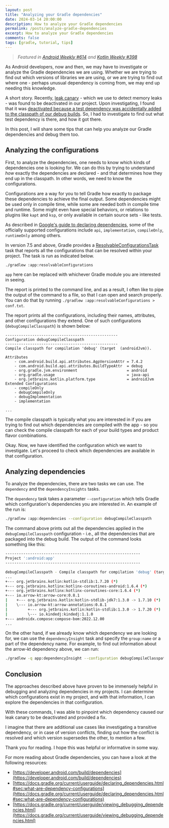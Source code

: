 ```yaml
---
layout: post
title: "Analyzing your Gradle dependencies"
date: 2024-03-14 20:00:00
description: How to analyze your Gradle dependencies
permalink: /posts/analyze-gradle-dependencies
excerpt: How to analyze your Gradle dependencies
comments: false
tags: [gradle, tutorial, tips]
---
```


> _Featured in [Android Weekly #614](https://androidweekly.net/issues/issue-614/) and [Kotlin Weekly #398](https://mailchi.mp/kotlinweekly/kotlin-weekly-398)_

As Android developers, now and then, we may have to investigate or analyze the Gradle dependencies we are using. Whether we are trying to find out which versions of libraries we are using, or we are trying to find out where one - perhaps unusual dependency is coming from, we may end up needing this knowledge.

A short story. Recently, [leak canary](https://square.github.io/leakcanary/) - which we use to detect memory leaks - was found to be deactivated in our project. Upon investigating, I found that it was [deactivated because a test dependency was accidentally added to the classpath of our debug builds](https://github.com/square/leakcanary/issues/1968#issuecomment-724224577). So, I had to investigate to find out what test dependency is there, and how it got there.

In this post, I will share some tips that can help you analyze our Gradle dependencies and debug them too.

## Analyzing the configurations

First, to analyze the dependencies, one needs to know which kinds of dependencies one is looking for. We can do this by trying to understand _how_ exactly the dependencies are declared - and that determines how they end up in the classpath. In other words, we need to know the configurations.

Configurations are a way for you to tell Gradle how exactly to package these dependencies to achieve the final output. Some dependencies might be used only in compile time, while some are needed both in compile time and runtime. Some might even have special behaviors, or relations to plugins like `kapt` and `ksp`, or only available in certain source sets - like tests.

As described in [Google's guide to declaring dependencies](https://developer.android.com/build/dependencies#dependency_configurations), some of the officially supported configurations include `api`, `implementation`, `compileOnly`, `runtimeOnly` among others.

In version 7.5 and above, Gradle provides a [ResolvableConfigurationsTask](https://docs.gradle.org/current/javadoc/org/gradle/api/tasks/diagnostics/ResolvableConfigurationsReportTask.html) task that reports all the configurations that can be resolved within your project. The task is run as indicated below.

```
./gradlew :app:resolvableConfigurations
```

`app` here can be replaced with whichever Gradle module you are interested in seeing.

The report is printed to the command line, and as a result, I often like to pipe the output of the command to a file, so that I can open and search properly. You can do that by running `./gradlew :app:resolvableConfigurations > conf.txt`.

The report prints all the configurations, including their names, attributes, and other configurations they extend. One of such configurations (`debugCompileClasspath`) is shown below:

```
--------------------------------------------------
Configuration debugCompileClasspath
--------------------------------------------------
Compile classpath for compilation 'debug' (target  (androidJvm)).

Attributes
    - com.android.build.api.attributes.AgpVersionAttr = 7.4.2
    - com.android.build.api.attributes.BuildTypeAttr  = debug
    - org.gradle.jvm.environment                      = android
    - org.gradle.usage                                = java-api
    - org.jetbrains.kotlin.platform.type              = androidJvm
Extended Configurations
    - compileOnly
    - debugCompileOnly
    - debugImplementation
    - implementation

...
```

The compile classpath is typically what you are interested in if you are trying to find out which dependencies are compiled with the app - so you can check the compile classpath for each of your build types and product flavor combinations.

Okay. Now, we have identified the configuration which we want to investigate. Let's proceed to check which dependencies are available in that configuration.

## Analyzing dependencies

To analyze the dependencies, there are two tasks we can use. The `dependency` and the `dependencyInsights` tasks.

The `dependency` task takes a parameter `--configuration` which tells Gradle which configuration's dependencies you are interested in. An example of the run is:

```bash
./gradlew :app:dependencies --configuration debugCompileClasspath
```

The command above prints out all the dependencies applied in the `debugCompileClasspath` configuration - i.e., all the dependencies that are packaged into the debug build. The output of the command looks something like this:

```bash
------------------------------------------------------------
Project ':android:app'
------------------------------------------------------------

debugCompileClasspath - Compile classpath for compilation 'debug' (target  (androidJvm)).
...
+--- org.jetbrains.kotlin:kotlin-stdlib:1.7.20 (*)
+--- org.jetbrains.kotlinx:kotlinx-coroutines-android:1.6.4 (*)
+--- org.jetbrains.kotlinx:kotlinx-coroutines-core:1.6.4 (*)
+--- io.arrow-kt:arrow-core:0.8.1
|    +--- org.jetbrains.kotlin:kotlin-stdlib-jdk7:1.3.0 -> 1.7.10 (*)
|    \--- io.arrow-kt:arrow-annotations:0.8.1
|         +--- org.jetbrains.kotlin:kotlin-stdlib:1.3.0 -> 1.7.20 (*)
|         \--- io.kindedj:kindedj:1.1.0
+--- androidx.compose:compose-bom:2022.12.00
...
```

On the other hand, if we already know which dependency we are looking for, we can use the `dependencyInsight` task and specify the `group:name` or a part of the dependency name. For example, to find out information about the arrow-kt dependency above, we can run:

```bash
./gradlew -q app:dependencyInsight --configuration debugCompileClasspath  --dependency arrow-kt
```

## Conclusion

The approaches described above have proven to be immensely helpful in debugging and analyzing dependencies in my projects. I can determine which configurations exist in my project, and with that information, I can explore the dependencies in that configuration.

With these commands, I was able to pinpoint which dependency caused our leak canary to be deactivated and provided a fix.

I imagine that there are additional use cases like investigating a transitive dependency, or in case of version conflicts, finding out how the conflict is resolved and which version supersedes the other, to mention a few.

Thank you for reading. I hope this was helpful or informative in some way.

For more reading about Gradle dependencies, you can have a look at the following resources:

- [https://developer.android.com/build/dependencies](https://developer.android.com/build/dependencies)
- [https://docs.gradle.org/current/userguide/declaring_dependencies.html#sec:what-are-dependency-configurations](https://docs.gradle.org/current/userguide/declaring_dependencies.html#sec:what-are-dependency-configurations)
- [https://docs.gradle.org/current/userguide/viewing_debugging_dependencies.html](https://docs.gradle.org/current/userguide/viewing_debugging_dependencies.html)
